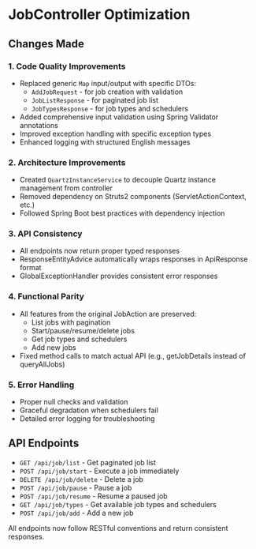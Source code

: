 # JobController Optimization

## Changes Made

### 1. Code Quality Improvements
- Replaced generic `Map` input/output with specific DTOs:
  - `AddJobRequest` - for job creation with validation
  - `JobListResponse` - for paginated job list
  - `JobTypesResponse` - for job types and schedulers
- Added comprehensive input validation using Spring Validator annotations
- Improved exception handling with specific exception types
- Enhanced logging with structured English messages

### 2. Architecture Improvements
- Created `QuartzInstanceService` to decouple Quartz instance management from controller
- Removed dependency on Struts2 components (ServletActionContext, etc.)
- Followed Spring Boot best practices with dependency injection

### 3. API Consistency
- All endpoints now return proper typed responses
- ResponseEntityAdvice automatically wraps responses in ApiResponse format
- GlobalExceptionHandler provides consistent error responses

### 4. Functional Parity
- All features from the original JobAction are preserved:
  - List jobs with pagination
  - Start/pause/resume/delete jobs
  - Get job types and schedulers
  - Add new jobs
- Fixed method calls to match actual API (e.g., getJobDetails instead of queryAllJobs)

### 5. Error Handling
- Proper null checks and validation
- Graceful degradation when schedulers fail
- Detailed error logging for troubleshooting

## API Endpoints

- `GET /api/job/list` - Get paginated job list
- `POST /api/job/start` - Execute a job immediately
- `DELETE /api/job/delete` - Delete a job
- `POST /api/job/pause` - Pause a job
- `POST /api/job/resume` - Resume a paused job
- `GET /api/job/types` - Get available job types and schedulers
- `POST /api/job/add` - Add a new job

All endpoints now follow RESTful conventions and return consistent responses. 